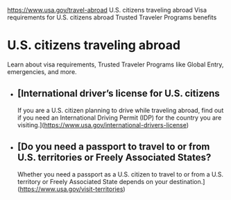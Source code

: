

https://www.usa.gov/travel-abroad
U.S. citizens traveling abroad
Visa requirements for U.S. citizens abroad
Trusted Traveler Programs benefits

# U.S. citizens traveling abroad

Learn about visa requirements, Trusted Traveler Programs like Global Entry, emergencies, and more.

* [International driver’s license for U.S. citizens
  --------------------------------------------------

  If you are a U.S. citizen planning to drive while traveling abroad, find out if you need an International Driving Permit (IDP) for the country you are visiting.](https://www.usa.gov/international-drivers-license)
* [Do you need a passport to travel to or from U.S. territories or Freely Associated States?
  -----------------------------------------------------------------------------------------

  Whether you need a passport as a U.S. citizen to travel to or from a U.S. territory or Freely Associated State depends on your destination.](https://www.usa.gov/visit-territories)
